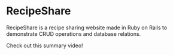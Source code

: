# RecipeShare
RecipeShare is a recipe sharing website made in Ruby on Rails to demonstrate CRUD operations and database relations.

Check out this summary video!
